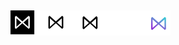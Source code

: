 ## <img src=".././images/naiive_group.png" alt="Icon" width="256">

<!--
hmmhmm https://dev.to/naiive - https://naiive.itch.io
-->
